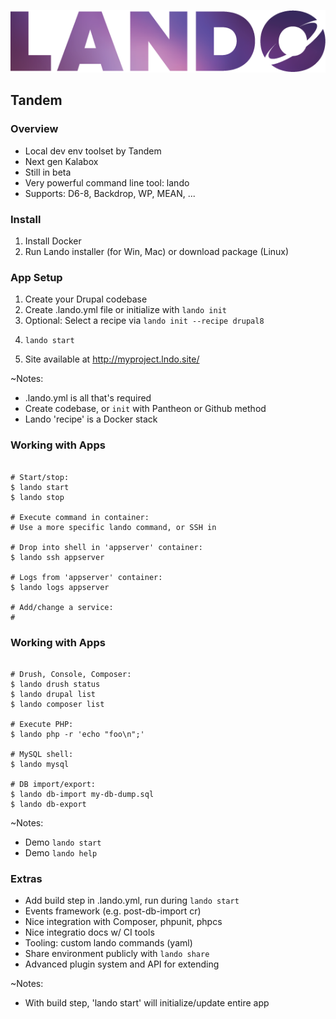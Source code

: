 ![Lando](slides/img/logo-lando.png)

## Tandem


### Overview

* Local dev env toolset by Tandem
* Next gen Kalabox
* Still in beta
* Very powerful command line tool: lando
* Supports: D6-8, Backdrop, WP, MEAN, ...


### Install

1. Install Docker
1. Run Lando installer (for Win, Mac) or download package (Linux)


### App Setup

1. Create your Drupal codebase
1. Create .lando.yml file or initialize with ```lando init```
1. Optional: Select a recipe via ```lando init --recipe drupal8```
1. <pre><code class="bash" data-trim data-noescape>lando start</code></pre>
1. Site available at http://myproject.lndo.site/

~Notes:
* .lando.yml is all that's required
* Create codebase, or `init` with Pantheon or Github method
* Lando 'recipe' is a Docker stack


### Working with Apps

 <pre><code class="bash" data-trim data-noescape>
# Start/stop:
$ lando start
$ lando stop

# Execute command in container:
# Use a more specific lando command, or SSH in

# Drop into shell in 'appserver' container:
$ lando ssh appserver

# Logs from 'appserver' container:
$ lando logs appserver

# Add/change a service:
#
</code></pre>


### Working with Apps

<pre><code class="bash" data-trim data-noescape>
# Drush, Console, Composer:
$ lando drush status
$ lando drupal list
$ lando composer list

# Execute PHP:
$ lando php -r 'echo "foo\n";'

# MySQL shell:
$ lando mysql

# DB import/export:
$ lando db-import my-db-dump.sql
$ lando db-export
</code></pre>

~Notes:
* Demo `lando start`
* Demo `lando help`


### Extras

* Add build step in .lando.yml, run during ```lando start```
* Events framework (e.g. post-db-import cr)
* Nice integration with Composer, phpunit, phpcs 
* Nice integratio docs w/ CI tools
* Tooling: custom lando commands (yaml)
* Share environment publicly with ```lando share```
* Advanced plugin system and API for extending

~Notes:
* With build step, 'lando start' will initialize/update entire app
